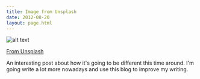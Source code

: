 ```yaml
---
title: Image from Unsplash
date: 2012-08-20
layout: page.html
---
```


![alt text](https://source.unsplash.com/category/technology "Unsplash")

[From Unsplash](https://source.unsplash.com)

An interesting post about how it's going to be different this time around. I'm going write a lot more nowadays and use this blog to improve my writing.
